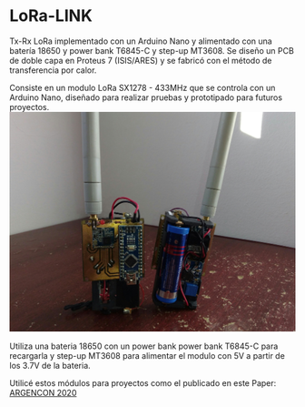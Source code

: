 # LoRa-LINK
Tx-Rx LoRa implementado con un Arduino Nano y alimentado con una batería 18650 y power bank T6845-C y step-up MT3608. Se diseño un PCB de doble capa en Proteus 7 (ISIS/ARES) y se fabricó con el método de transferencia por calor.

Consiste en un modulo LoRa SX1278 - 433MHz que se controla con un Arduino Nano, diseñado para realizar pruebas y prototipado para futuros proyectos.
![image](https://github.com/julianferrari/LoRa-LINK/blob/e78eab0f77f056cf4241ad5a35fc4ee73fbbf9d5/Fotos/IMG_20230609_111745.jpg)

Utiliza una bateria 18650 con un power bank power bank T6845-C para recargarla y step-up MT3608 para alimentar el modulo con 5V a partir de los 3.7V de la bateria.

Utilicé estos módulos para proyectos como el publicado en este Paper: [ARGENCON 2020](https://github.com/julianferrari/LoRa-LINK/blob/3fa54614dff91a2bf3ca1e1c8e39bd8c476640c2/Paper.pdf)

